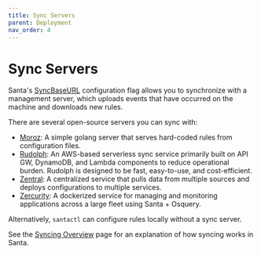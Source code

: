 ```yaml
---
title: Sync Servers
parent: Deployment
nav_order: 4
---
```


# Sync Servers

Santa's [SyncBaseURL](configuration.md#sync-base-url) configuration flag allows you to synchronize with a management server, which uploads events that have occurred on the machine and downloads new rules.

There are several open-source servers you can sync with:

* [Moroz](https://github.com/groob/moroz): A simple golang server that serves hard-coded rules from configuration files.
* [Rudolph](https://github.com/airbnb/rudolph): An AWS-based serverless sync service primarily built on API GW, DynamoDB, and Lambda components to reduce operational burden. Rudolph is designed to be fast, easy-to-use, and cost-efficient.
* [Zentral](https://github.com/zentralopensource/zentral/wiki): A centralized service that pulls data from multiple sources and deploys configurations to multiple services.
* [Zercurity](https://github.com/zercurity/zercurity): A dockerized service for managing and monitoring applications across a large fleet using Santa + Osquery.

Alternatively, `santactl` can configure rules locally without a sync server.

See the [Syncing Overview](../introduction/syncing-overview.md) page for an explanation of how syncing works in Santa.

